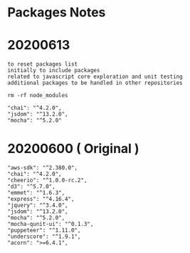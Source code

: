 # Packages Notes


# 20200613
    to reset packages list
    initially to include packages 
    related to javascript core exploration and unit testing
    additional packages to be handled in other repositories

    rm -rf node_modules

    "chai": "^4.2.0",
    "jsdom": "^13.2.0",
    "mocha": "^5.2.0"


# 20200600 ( Original )
    "aws-sdk": "^2.380.0",
    "chai": "^4.2.0",
    "cheerio": "^1.0.0-rc.2",
    "d3": "^5.7.0",
    "emmet": "^1.6.3",
    "express": "^4.16.4",
    "jquery": "^3.4.0",
    "jsdom": "^13.2.0",
    "mocha": "^5.2.0",
    "mocha-qunit-ui": "^0.1.3",
    "puppeteer": "^1.11.0",
    "underscore": "^1.9.1",
    "acorn": ">=6.4.1",